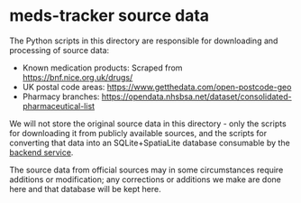 meds-tracker source data
========================

The Python scripts in this directory are responsible for downloading and
processing of source data:

* Known medication products: Scraped from https://bnf.nice.org.uk/drugs/
* UK postal code areas: https://www.getthedata.com/open-postcode-geo 
* Pharmacy branches: https://opendata.nhsbsa.net/dataset/consolidated-pharmaceutical-list

We will not store the original source data in this directory - only the
scripts for downloading it from publicly available sources, and the scripts
for converting that data into an SQLite+SpatiaLite database consumable by
the [backend service](../backend).

The source data from official sources may in some circumstances require
additions or modification; any corrections or additions we make are done
here and that database will be kept here.